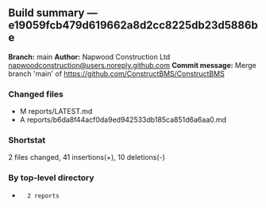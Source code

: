 ## Build summary — e19059fcb479d619662a8d2cc8225db23d5886be

**Branch:** main
**Author:** Napwood Construction Ltd <napwoodconstruction@users.noreply.github.com>
**Commit message:** Merge branch 'main' of https://github.com/ConstructBMS/ConstructBMS

### Changed files
 - M	reports/LATEST.md
 - A	reports/b6da8f44acf0da9ed942533db185ca851d6a6aa0.md

### Shortstat
 2 files changed, 41 insertions(+), 10 deletions(-)

### By top-level directory
 -       2 reports
